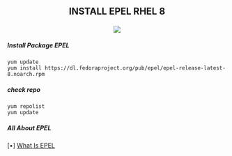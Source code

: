 <h2><p align="center">INSTALL EPEL RHEL 8</p></h2>
<p align="center">
<img widht="80%" src="https://encrypted-tbn0.gstatic.com/images?q=tbn:ANd9GcR2a2XpU8R4QTD_h3EW01x1_psVmalSOONYnQ&usqp=CAU">
</p>

##### Install Package EPEL
```
yum update
yum install https://dl.fedoraproject.org/pub/epel/epel-release-latest-8.noarch.rpm
```

##### check repo
```
yum repolist
yum update
```
##### All About EPEL
[•] [What Is EPEL](https://henri.web.id/penjelasan-epel-pada-centos-extra-packages-for-enterprise-linux/)
